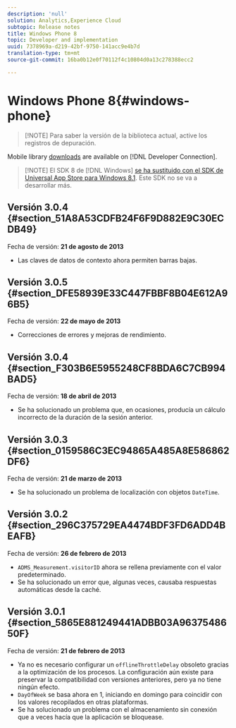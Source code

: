 ```yaml
---
description: 'null'
solution: Analytics,Experience Cloud
subtopic: Release notes
title: Windows Phone 8
topic: Developer and implementation
uuid: 7378969a-d219-42bf-9750-141acc9e4b7d
translation-type: tm+mt
source-git-commit: 16ba0b12e0f70112f4c10804d0a13c278388ecc2

---
```



# Windows Phone 8{#windows-phone}

> [!NOTE] Para saber la versión de la biblioteca actual, active los registros de depuración.

Mobile library [downloads](https://marketing.adobe.com/developer/get-started/mobile/c-measuring-mobile-applications) are available on [!DNL Developer Connection].

> [!NOTE] El SDK 8 de [!DNL Windows] [ se ha sustituido con el SDK de Universal App Store para Windows 8.1](../appmeasurement-release-notes/c-release-notes-winu.md). Este SDK no se va a desarrollar más.

## Versión 3.0.4 {#section_51A8A53CDFB24F6F9D882E9C30ECDB49}

Fecha de versión: **21 de agosto de 2013**

* Las claves de datos de contexto ahora permiten barras bajas.

## Versión 3.0.5 {#section_DFE58939E33C447FBBF8B04E612A96B5}

Fecha de versión: **22 de mayo de 2013**

* Correcciones de errores y mejoras de rendimiento.

## Versión 3.0.4 {#section_F303B6E5955248CF8BDA6C7CB994BAD5}

Fecha de versión: **18 de abril de 2013**

* Se ha solucionado un problema que, en ocasiones, producía un cálculo incorrecto de la duración de la sesión anterior.

## Versión 3.0.3 {#section_0159586C3EC94865A485A8E586862DF6}

Fecha de versión: **21 de marzo de 2013**

* Se ha solucionado un problema de localización con objetos `DateTime`.

## Versión 3.0.2 {#section_296C375729EA4474BDF3FD6ADD4BEAFB}

Fecha de versión: **26 de febrero de 2013**

* `ADMS_Measurement.visitorID` ahora se rellena previamente con el valor predeterminado.
* Se ha solucionado un error que, algunas veces, causaba respuestas automáticas desde la caché.

## Versión 3.0.1 {#section_5865E881249441ADBB03A9637548650F}

Fecha de versión: **21 de febrero de 2013**

* Ya no es necesario configurar un `offlineThrottleDelay` obsoleto gracias a la optimización de los procesos. La configuración aún existe para preservar la compatibilidad con versiones anteriores, pero ya no tiene ningún efecto.
* `DayOfWeek` se basa ahora en 1, iniciando en domingo para coincidir con los valores recopilados en otras plataformas.
* Se ha solucionado un problema con el almacenamiento sin conexión que a veces hacía que la aplicación se bloquease.

